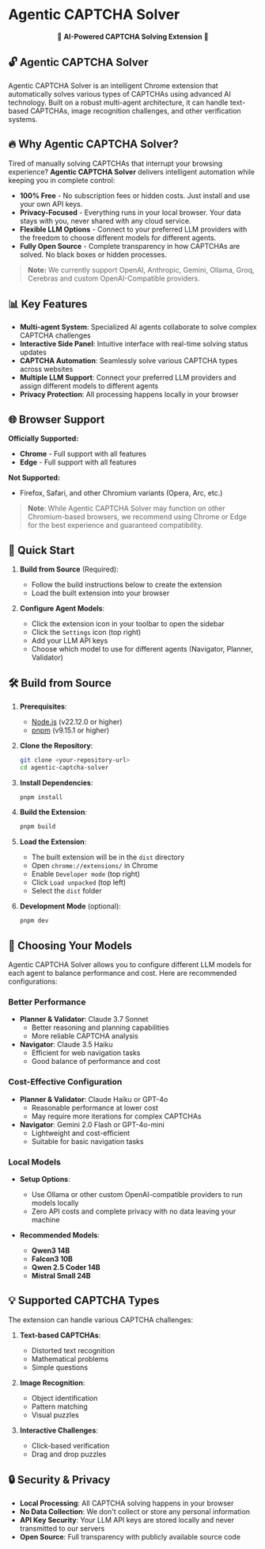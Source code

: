 # Agentic CAPTCHA Solver

<div align="center">

🤖 **AI-Powered CAPTCHA Solving Extension** 🤖

</div>

## 🔓 Agentic CAPTCHA Solver

Agentic CAPTCHA Solver is an intelligent Chrome extension that automatically solves various types of CAPTCHAs using advanced AI technology. Built on a robust multi-agent architecture, it can handle text-based CAPTCHAs, image recognition challenges, and other verification systems.

## 🔥 Why Agentic CAPTCHA Solver?

Tired of manually solving CAPTCHAs that interrupt your browsing experience? **Agentic CAPTCHA Solver** delivers intelligent automation while keeping you in complete control:

- **100% Free** - No subscription fees or hidden costs. Just install and use your own API keys.
- **Privacy-Focused** - Everything runs in your local browser. Your data stays with you, never shared with any cloud service.
- **Flexible LLM Options** - Connect to your preferred LLM providers with the freedom to choose different models for different agents.
- **Fully Open Source** - Complete transparency in how CAPTCHAs are solved. No black boxes or hidden processes.

> **Note:** We currently support OpenAI, Anthropic, Gemini, Ollama, Groq, Cerebras and custom OpenAI-Compatible providers.

## 📊 Key Features

- **Multi-agent System**: Specialized AI agents collaborate to solve complex CAPTCHA challenges
- **Interactive Side Panel**: Intuitive interface with real-time solving status updates
- **CAPTCHA Automation**: Seamlessly solve various CAPTCHA types across websites
- **Multiple LLM Support**: Connect your preferred LLM providers and assign different models to different agents
- **Privacy Protection**: All processing happens locally in your browser

## 🌐 Browser Support

**Officially Supported:**
- **Chrome** - Full support with all features
- **Edge** - Full support with all features

**Not Supported:**
- Firefox, Safari, and other Chromium variants (Opera, Arc, etc.)

> **Note**: While Agentic CAPTCHA Solver may function on other Chromium-based browsers, we recommend using Chrome or Edge for the best experience and guaranteed compatibility.

## 🚀 Quick Start

1. **Build from Source** (Required):
   * Follow the build instructions below to create the extension
   * Load the built extension into your browser

2. **Configure Agent Models**:
   * Click the extension icon in your toolbar to open the sidebar
   * Click the `Settings` icon (top right)
   * Add your LLM API keys
   * Choose which model to use for different agents (Navigator, Planner, Validator)

## 🛠️ Build from Source

1. **Prerequisites**:
   * [Node.js](https://nodejs.org/) (v22.12.0 or higher)
   * [pnpm](https://pnpm.io/installation) (v9.15.1 or higher)

2. **Clone the Repository**:
   ```bash
   git clone <your-repository-url>
   cd agentic-captcha-solver
   ```

3. **Install Dependencies**:
   ```bash
   pnpm install
   ```

4. **Build the Extension**:
   ```bash
   pnpm build
   ```

5. **Load the Extension**:
   * The built extension will be in the `dist` directory
   * Open `chrome://extensions/` in Chrome
   * Enable `Developer mode` (top right)
   * Click `Load unpacked` (top left)
   * Select the `dist` folder

6. **Development Mode** (optional):
   ```bash
   pnpm dev
   ```

## 🤖 Choosing Your Models

Agentic CAPTCHA Solver allows you to configure different LLM models for each agent to balance performance and cost. Here are recommended configurations:

### Better Performance
- **Planner & Validator**: Claude 3.7 Sonnet
  - Better reasoning and planning capabilities
  - More reliable CAPTCHA analysis
- **Navigator**: Claude 3.5 Haiku
  - Efficient for web navigation tasks
  - Good balance of performance and cost

### Cost-Effective Configuration
- **Planner & Validator**: Claude Haiku or GPT-4o
  - Reasonable performance at lower cost
  - May require more iterations for complex CAPTCHAs
- **Navigator**: Gemini 2.0 Flash or GPT-4o-mini
  - Lightweight and cost-efficient
  - Suitable for basic navigation tasks

### Local Models
- **Setup Options**:
  - Use Ollama or other custom OpenAI-compatible providers to run models locally
  - Zero API costs and complete privacy with no data leaving your machine

- **Recommended Models**:
  - **Qwen3 14B**
  - **Falcon3 10B**
  - **Qwen 2.5 Coder 14B**
  - **Mistral Small 24B**

## 💡 Supported CAPTCHA Types

The extension can handle various CAPTCHA challenges:

1. **Text-based CAPTCHAs**:
   - Distorted text recognition
   - Mathematical problems
   - Simple questions

2. **Image Recognition**:
   - Object identification
   - Pattern matching
   - Visual puzzles

3. **Interactive Challenges**:
   - Click-based verification
   - Drag and drop puzzles

## 🔒 Security & Privacy

- **Local Processing**: All CAPTCHA solving happens in your browser
- **No Data Collection**: We don't collect or store any personal information
- **API Key Security**: Your LLM API keys are stored locally and never transmitted to our servers
- **Open Source**: Full transparency with publicly available source code
